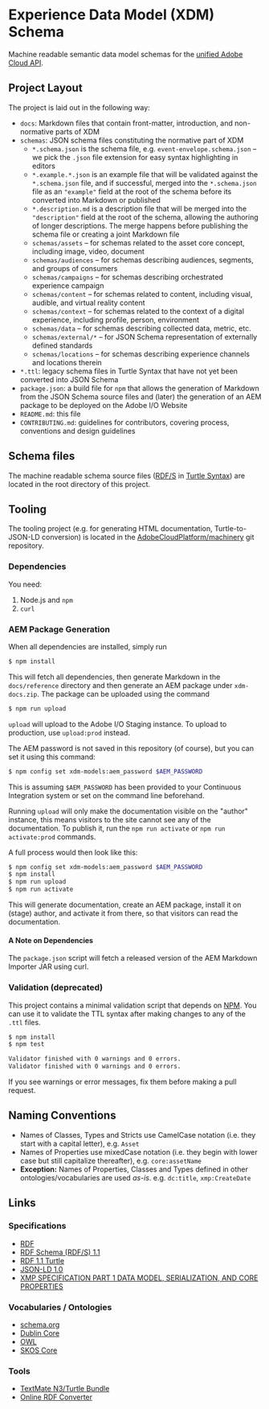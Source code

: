 # Experience Data Model (XDM) Schema

Machine readable semantic data model schemas for the [unified Adobe Cloud API](https://wiki.corp.adobe.com/display/ctooperations/Content+and+Data+Workstream).

## Project Layout

The project is laid out in the following way:

- `docs`: Markdown files that contain front-matter, introduction, and non-normative parts of XDM
- `schemas`: JSON schema files constituting the normative part of XDM
  - `*.schema.json` is the schema file, e.g. `event-envelope.schema.json` – we pick the `.json` file extension for easy syntax highlighting in editors
  - `*.example.*.json` is an example file that will be validated against the `*.schema.json` file, and if successful, merged into the `*.schema.json` file as an `"example"` field at the root of the schema before its converted into Markdown or published
  - `*.description.md` is a description file that will be merged into the `"description"` field at the root of the schema, allowing the authoring of longer descriptions. The merge happens before publishing the schema file or creating a joint Markdown file
  - `schemas/assets` – for schemas related to the asset core concept, including image, video, document
  - `schemas/audiences` – for schemas describing audiences, segments, and groups of consumers
  - `schemas/campaigns` – for schemas describing orchestrated experience campaign
  - `schemas/content` – for schemas related to content, including visual, audible, and virtual reality content
  - `schemas/context` – for schemas related to the context of a digital experience, including profile, person, environment
  - `schemas/data` – for schemas describing collected data, metric, etc.
  - `schemas/external/*` – for JSON Schema representation of externally defined standards
  - `schemas/locations` – for schemas describing experience channels and locations therein
- `*.ttl`: legacy schema files in Turtle Syntax that have not yet been converted into JSON Schema
- `package.json`: a build file for `npm` that allows the generation of Markdown from the JSON Schema source files and (later) the generation of an AEM package to be deployed on the Adobe I/O Website
- `README.md`: this file
- `CONTRIBUTING.md`: guidelines for contributors, covering process, conventions and design guidelines

## Schema files

The machine readable schema source files ([RDF/S](https://www.w3.org/TR/rdf-schema/) in [Turtle Syntax](https://www.w3.org/TR/turtle/)) are located in the root directory of this project.

## Tooling

The tooling project (e.g. for generating HTML documentation, Turtle-to-JSON-LD conversion) is located in the [AdobeCloudPlatform/machinery](https://git.corp.adobe.com/AdobeCloudPlatform/machinery) git repository. 

### Dependencies

You need:

1. Node.js and `npm`
2. `curl`

### AEM Package Generation

When all dependencies are installed, simply run

```bash
$ npm install
```

This will fetch all dependencies, then generate Markdown in the `docs/reference` directory and then generate an AEM package under `xdm-docs.zip`. The package can be uploaded using the command

```bash
$ npm run upload
```

`upload` will upload to the Adobe I/O Staging instance. To upload to production, use `upload:prod` instead.

The AEM password is not saved in this repository (of course), but you can set it using this command:

```bash
$ npm config set xdm-models:aem_password $AEM_PASSWORD
```

This is assuming `$AEM_PASSWORD` has been provided to your Continuous Integration system or set on the command line beforehand.

Running `upload` will only make the documentation visible on the "author" instance, this means visitors to the site cannot see any of the documentation. To publish it, run the `npm run activate` or `npm run activate:prod` commands.

A full process would then look like this:

```bash
$ npm config set xdm-models:aem_password $AEM_PASSWORD
$ npm install
$ npm run upload
$ npm run activate
```
This will generate documentation, create an AEM package, install it on (stage) author, and activate it from there, so that visitors can read the documentation.

#### A Note on Dependencies

The `package.json` script will fetch a released version of the AEM Markdown Importer JAR using curl.

### Validation (deprecated)

This project contains a minimal validation script that depends on [NPM](https://www.npmjs.com). You can use it to validate the TTL syntax after making changes to any of the `.ttl` files.

```bash
$ npm install
$ npm test

Validator finished with 0 warnings and 0 errors.
Validator finished with 0 warnings and 0 errors.

```

If you see warnings or error messages, fix them before making a pull request.

## Naming Conventions

* Names of Classes, Types and Stricts use CamelCase notation (i.e. they start with a capital letter), e.g. `Asset`
* Names of Properties use mixedCase notation (i.e. they begin with lower case but still capitalize thereafter), e.g. `core:assetName`
* **Exception:** Names of Properties, Classes and Types defined in other ontologies/vocabularies are used _as-is_. e.g. `dc:title`, `xmp:CreateDate`

## Links

### Specifications

* [RDF](https://www.w3.org/RDF/)
* [RDF Schema (RDF/S) 1.1](https://www.w3.org/TR/rdf-schema/)
* [RDF 1.1 Turtle](https://www.w3.org/TR/turtle/)
* [JSON-LD 1.0](https://www.w3.org/TR/json-ld/)
* [XMP SPECIFICATION PART 1 DATA MODEL, SERIALIZATION, AND CORE PROPERTIES](http://wwwimages.adobe.com/content/dam/Adobe/en/devnet/xmp/pdfs/XMP%20SDK%20Release%20cc-2014-12/XMPSpecificationPart1.pdf)

### Vocabularies / Ontologies

* [schema.org](http://schema.org)
* [Dublin Core](http://dublincore.org/)
* [OWL](http://www.w3.org/TR/2009/REC-owl2-overview-20091027/)
* [SKOS Core](http://www.w3.org/TR/2009/REC-skos-reference-20090818/)

### Tools

* [TextMate N3/Turtle Bundle](https://github.com/peta/turtle.tmbundle)
* [Online RDF Converter](http://www.easyrdf.org/converter)
